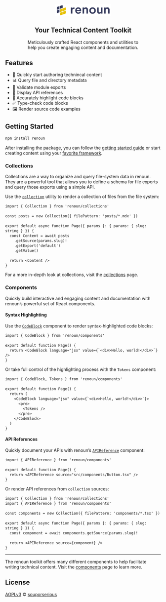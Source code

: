 <div align="center">
  <a href="https://renoun.dev">
    <picture>
      <source media="(prefers-color-scheme: dark)" srcset="/packages/renoun/images/logo-dark.png">
      <img src="/packages/renoun/images/logo-light.png" alt="renoun" width="180"/>
    </picture>
  </a>
  <h2>Your Technical Content Toolkit</h2>
  <p>
Meticulously crafted React components and utilities to<br/>help you create engaging content and documentation.
  </p>
</div>

## Features

- 📝 Quickly start authoring technincal content
- 📊 Query file and directory metadata
- 🛟 Validate module exports
- 📘 Display API references
- 🌈 Accurately highlight code blocks
- ✅ Type-check code blocks
- 🖼️ Render source code examples

## Getting Started

```bash
npm install renoun
```

After installing the package, you can follow the [getting started guide](https://www.renoun.dev/docs/getting-started) or start creating content using your [favorite framework](https://www.renoun.dev/guides).

### Collections

Collections are a way to organize and query file-system data in renoun. They are a powerful tool that allows you to define a schema for file exports and query those exports using a simple API.

Use the [`collection`](https://www.renoun.dev/collections#collection) utility to render a collection of files from the file system:

```tsx
import { Collection } from 'renoun/collections'

const posts = new Collection({ filePattern: 'posts/*.mdx' })

export default async function Page({ params }: { params: { slug: string } }) {
  const Content = await posts
    .getSource(params.slug)!
    .getExport('default')
    .getValue()

  return <Content />
}
```

For a more in-depth look at collections, visit the [collections](https://www.renoun.dev/collections) page.

### Components

Quickly build interactive and engaging content and documentation with renoun’s powerful set of React components.

#### Syntax Highlighting

Use the [`CodeBlock`](https://www.renoun.dev/components/code-block) component to render syntax-highlighted code blocks:

```tsx
import { CodeBlock } from 'renoun/components'

export default function Page() {
  return <CodeBlock language="jsx" value={`<div>Hello, world!</div>`} />
}
```

Or take full control of the highlighting process with the `Tokens` component:

```tsx
import { CodeBlock, Tokens } from 'renoun/components'

export default function Page() {
  return (
    <CodeBlock language="jsx" value={`<div>Hello, world!</div>`}>
      <pre>
        <Tokens />
      </pre>
    </CodeBlock>
  )
}
```

#### API References

Quickly document your APIs with renoun’s [`APIReference`](https://www.renoun.dev/components/api-reference) component:

```tsx
import { APIReference } from 'renoun/components'

export default function Page() {
  return <APIReference source="src/components/Button.tsx" />
}
```

Or render API references from `collection` sources:

```tsx
import { Collection } from 'renoun/collections'
import { APIReference } from 'renoun/components'

const components = new Collection({ filePattern: 'components/*.tsx' })

export default async function Page({ params }: { params: { slug: string } }) {
  const component = await components.getSource(params.slug)!

  return <APIReference source={component} />
}
```

---

The renoun toolkit offers many different components to help facilitate writing technical content. Visit the [components](https://www.renoun.dev/components) page to learn more.

## License

[AGPLv3](/LICENSE.md) © [souporserious](https://souporserious.com/)
